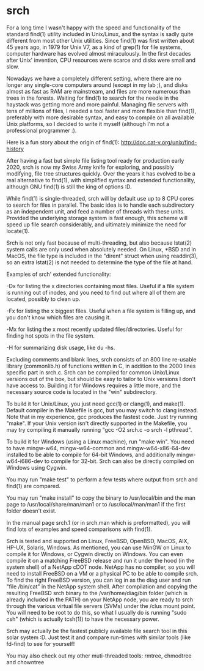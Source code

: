# srch

For a long time I wasn't happy with the speed and functionality of the standard find(1) utility included in Unix/Linux, and the syntax is sadly quite different from most other Unix utilities.  Since find(1) was first written about 45 years ago, in 1979 for Unix V7, as a kind of grep(1) for file systems, computer hardware has evolved almost miraculously.  In the first decades after Unix' invention, CPU resources were scarce and disks were small and slow.

Nowadays we have a completely different setting, where there are no longer any single-core computers around (except in my lab ;), and disks almost as fast as RAM are mainstream, and files are more numerous than trees in the forests. Waiting for find(1) to search for the needle in the haystack was getting more and more painful.  Managing file servers with tens of millions of files, I needed a tool faster and more flexible than find(1), preferably with more desirable syntax, and easy to compile on all available Unix platforms, so I decided to write it myself (although I'm not a professional programmer :).

Here is a fun story about the origin of find(1): http://doc.cat-v.org/unix/find-history

After having a fast but simple file listing tool ready for production early 2020, srch is now my Swiss Army knife for exploring, and possibly modifying, file tree structures quickly. Over the years it has evolved to be a real alternative to find(1), with simplified syntax and extended functionality, although GNU find(1) is still the king of options :D.

While  find(1)  is  single-threaded, srch will by default use up to 8 CPU cores to search for files in parallel.  The basic idea is to handle each subdirectory as an independent unit, and feed a number of threads with these units.  Provided the underlying storage system is fast enough, this scheme will speed up file search considerably, and ultimately minimize the need for locate(1).
 
Srch is not only fast because of multi-threading, but also because lstat(2) system calls are only used when absolutely needed.  On Linux, *BSD and in MacOS, the file type is included in the "dirent" struct when using readdir(3), so an extra lstat(2) is not needed to determine the type of the file at hand.

Examples of srch' extended functionality:

-Dx for listing the x directories containing most files.  Useful if a file system is running out of inodes, and you need to find out where all of them are located, possibly to clean up.

-Fx for listing the x biggest files.  Useful when a file system is filling up, and you don't know which files are causing it.

-Mx for listing the x most recently updated files/directories.  Useful for finding hot spots in the file system.

-H for summarizing disk usage, like du -hs.

Excluding comments and blank lines, srch consists of an 800 line re-usable library (commonlib.h) of functions written in C, in addition to the 2000 lines specific part in srch.c.  Srch can be compiled for common Unix/Linux versions out of the box, but should be easy to tailor to Unix versions I don't have access to.  Building it for Windows requires a little more, and the necessary source code is located in the "win" subdirectory.  

To build it for Unix/Linux, you just need gcc(1) or clang(1), and make(1).  Default compiler in the Makefile is gcc, but you may switch to clang instead.  Note that in my experience, gcc produces the fastest code.  Just try running "make".  If your Unix version isn't directly supported in the Makefile, you may try compiling it manually running "gcc -O2 srch.c -o srch -l pthread".

To build it for Windows (using a Linux machine), run "make win".  You need to have mingw-w64, mingw-w64-common and mingw-w64-x86-64-dev installed to be able to compile for 64-bit Windows, and additionally mingw-w64-i686-dev to compile for 32-bit.  Srch can also be directly compiled on Windows using Cygwin.

You may run "make test" to perform a few tests where output from srch and find(1) are compared.

You may run "make install" to copy the binary to /usr/local/bin and the man page to /usr/local/share/man/man1 or to /usr/local/man/man1 if the first folder doesn't exist.

In the manual page srch.1 (or in srch.man which is preformatted), you will find lots of examples and speed comparisons with find(1).

Srch is tested and supported on Linux, FreeBSD, OpenBSD, MacOS, AIX, HP-UX, Solaris, Windows.  As mentioned, you can use MinGW on Linux to compile it for Windows, or Cygwin directly on Windows.  You can even compile it on a matching FreeBSD release and run it under the hood (in the system shell) of a NetApp cDOT node.  NetApp has no compiler, so you will need to install FreeBSD on a VM or a physical PC to be able to compile srch. To find the right FreeBSD version, you can log in as the diag user and run "file /bin/cat" in the NetApp system shell. After compilation and copying the resulting FreeBSD srch binary to the /var/home/diag/bin folder (which is already included in the PATH) on your NetApp node, you are ready to srch through the various virtual file servers (SVMs) under the /clus mount point.  You will need to be root to do this, so what I usually do is running "sudo csh" (which is actually tcsh(1)) to have the necessary power.

Srch may actually be the fastest publicly available file search tool in this solar system :D. Just test it and compare run-times with similar tools (like fd-find) to see for yourself!

You may also check out my other muti-threaded tools: rmtree, chmodtree and chowntree

